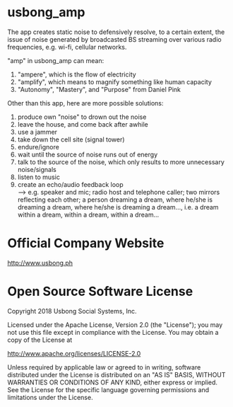 # usbong_amp
The app creates static noise to defensively resolve, to a certain extent, the issue of noise generated by broadcasted BS streaming over various radio frequencies, e.g. wi-fi, cellular networks.

"amp" in usbong_amp can mean:
1) "ampere", which is the flow of electricity
2) "amplify", which means to magnify something like human capacity
3) "Autonomy", "Mastery", and "Purpose" from Daniel Pink

Other than this app, here are more possible solutions:

1) produce own "noise" to drown out the noise
2) leave the house, and come back after awhile
3) use a jammer
4) take down the cell site (signal tower)
5) endure/ignore
6) wait until the source of noise runs out of energy
7) talk to the source of the noise, which only results to more unnecessary noise/signals
8) listen to music
9) create an echo/audio feedback loop<br>
--> e.g. speaker and mic; radio host and telephone caller; two mirrors reflecting each other; a person dreaming a dream, where he/she is dreaming a dream, where he/she is dreaming a dream..., i.e. a dream within a dream, within a dream, within a dream...

# Official Company Website
http://www.usbong.ph

# Open Source Software License
Copyright 2018 Usbong Social Systems, Inc.

Licensed under the Apache License, Version 2.0 (the "License"); you may not use this file except in compliance with the License. You may obtain a copy of the License at

   http://www.apache.org/licenses/LICENSE-2.0
  
Unless required by applicable law or agreed to in writing, software distributed under the License is distributed on an "AS IS" BASIS, WITHOUT WARRANTIES OR CONDITIONS OF ANY KIND, either express or implied. See the License for the specific language governing permissions and limitations under the License.
